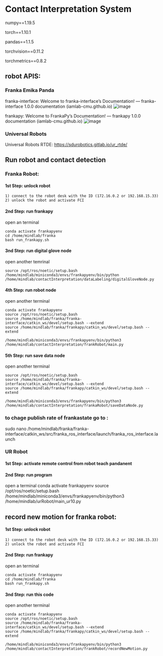 # Contact Interpretation System

numpy==1.19.5

torch==1.10.1

pandas==1.1.5

torchvision==0.11.2

torchmetrics==0.8.2

## robot APIS: 

### Franka Emika Panda

franka-interface: Welcome to franka-interface’s Documentation! — franka-interface 1.0.0 documentation (iamlab-cmu.github.io)
![image](https://github.com/MindLabZHAW/contactInterpretation/assets/10871265/d7c654f5-4e37-4f47-b552-87ba16e3cf78)

frankapy: Welcome to FrankaPy’s Documentation! — frankapy 1.0.0 documentation (iamlab-cmu.github.io)
![image](https://github.com/MindLabZHAW/contactInterpretation/assets/10871265/fd57b7fb-077c-4a1a-a05a-048f2ba25365)

### Universal Robots
Universal Robots RTDE: https://sdurobotics.gitlab.io/ur_rtde/

## Run robot and contact detection

### Franka Robot:

#### 1st  Step: unlock robot
	1) connect to the robot desk with the ID (172.16.0.2 or 192.168.15.33)
	2) unlock the robot and activate FCI

#### 2nd Step: run frankapy

open an terminal

	conda activate frankapyenv
	cd /home/mindlab/franka
	bash run_frankapy.sh

#### 3nd Step: run digital glove node

open another temrinal

	source /opt/ros/noetic/setup.bash
	/home/mindlab/miniconda3/envs/frankapyenv/bin/python /home/mindlab/contactInterpretation/dataLabeling/digitalGloveNode.py

#### 4th Step: run robot node

open another terminal 

	conda activate frankapyenv
	source /opt/ros/noetic/setup.bash
	source /home/mindlab/franka/franka-interface/catkin_ws/devel/setup.bash --extend
	source /home/mindlab/franka/frankapy/catkin_ws/devel/setup.bash --extend

	/home/mindlab/miniconda3/envs/frankapyenv/bin/python3 /home/mindlab/contactInterpretation/frankRobot/main.py

#### 5th Step: run save data node

open another terminal

	source /opt/ros/noetic/setup.bash
	source /home/mindlab/franka/franka-interface/catkin_ws/devel/setup.bash --extend
	source /home/mindlab/franka/frankapy/catkin_ws/devel/setup.bash --extend

	/home/mindlab/miniconda3/envs/frankapyenv/bin/python3 /home/mindlab/contactInterpretation/frankaRobot/saveDataNode.py



### to chage publish rate of frankastate go to : 
sudo nano /home/mindlab/franka/franka-interface/catkin_ws/src/franka_ros_interface/launch/franka_ros_interface.launch


### UR Robot

#### 1st  Step: activate remote control from robot teach pandanent


#### 2nd Step: run program

open a terminal
conda activate frankapyenv
source /opt/ros/noetic/setup.bash
/home/mindlab/miniconda3/envs/frankapyenv/bin/python3 /home/mindlab/urRobot/main_ur10.py


## record new motion for franka robot:
#### 1st  Step: unlock robot
	1) connect to the robot desk with the ID (172.16.0.2 or 192.168.15.33)
	2) unlock the robot and activate FCI

#### 2nd Step: run frankapy

open an terminal

	conda activate frankapyenv
	cd /home/mindlab/franka
	bash run_frankapy.sh

#### 3nd Step: run this code

open another terminal 

	conda activate frankapyenv
	source /opt/ros/noetic/setup.bash
	source /home/mindlab/franka/franka-interface/catkin_ws/devel/setup.bash --extend
	source /home/mindlab/franka/frankapy/catkin_ws/devel/setup.bash --extend

	/home/mindlab/miniconda3/envs/frankapyenv/bin/python3 /home/mindlab/contactInterpretation/frankRobot/recordNewMotion.py
